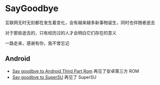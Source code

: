 # SayGoodbye

互联网无时无刻都在发生着变化，会有越来越多新事物诞生，同时也伴随者逝去

对于那些逝去的，只有经历过的人才会明白它们存在的意义

一路走来，感谢有你，我不曾忘记

## Android

* [Say goodbye to Android Third Part Rom](Android/ROM/README.md)    再见了安卓第三方 ROM
* [Say goodbye to SuperSU](Android/SuperSU/README.md)    再见了 SuperSU 

